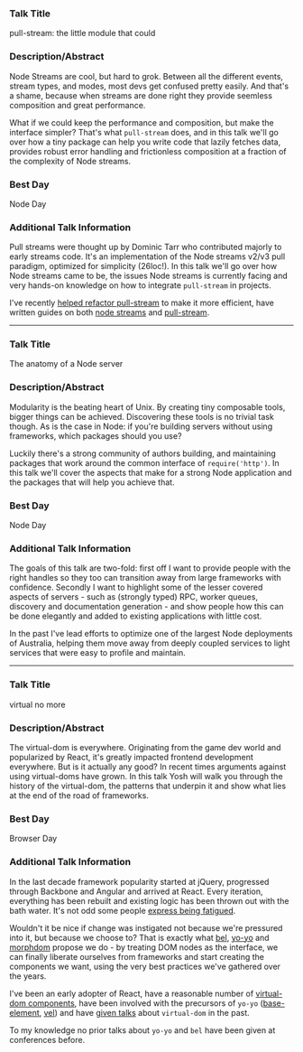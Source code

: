 ### Talk Title
pull-stream: the little module that could

### Description/Abstract
Node Streams are cool, but hard to grok. Between all the different events,
stream types, and modes, most devs get confused pretty easily. And that's a
shame, because when streams are done right they provide seemless composition
and great performance.

What if we could keep the performance and composition, but make the interface
simpler? That's what `pull-stream` does, and in this talk we'll go over how a
tiny package can help you write code that lazily fetches data, provides robust
error handling and frictionless composition at a fraction of the complexity of
Node streams.

### Best Day
Node Day

### Additional Talk Information
Pull streams were thought up by Dominic Tarr who contributed majorly to early
streams code. It's an implementation of the Node streams v2/v3 pull paradigm,
optimized for simplicity (26loc!). In this talk we'll go over how Node streams
came to be, the issues Node streams is currently facing and very hands-on
knowledge on how to integrate `pull-stream` in projects.

I've recently [helped refactor pull-stream][ps-refactor] to make it more
efficient, have written guides on both [node streams][node-blog] and
[pull-stream][ps-blog].

[ps-refactor]: https://github.com/dominictarr/pull-stream/commit/a2add3dd4addfb7ed5cd30977b8dd9bbfbbd86bf
[node-blog]: https://github.com/yoshuawuyts/knowledge/blob/master/js/streams.md
[ps-blog]: https://medium.com/@yoshuawuyts/streams-in-node-ab9f13e15d5

---
### Talk Title
The anatomy of a Node server

### Description/Abstract
Modularity is the beating heart of Unix. By creating tiny composable tools,
bigger things can be achieved. Discovering these tools is no trivial task
though. As is the case in Node: if you're building servers without using
frameworks, which packages should you use?

Luckily there's a strong community of authors building, and maintaining
packages that work around the common interface of `require('http')`. In this
talk we'll cover the aspects that make for a strong Node application and
the packages that will help you achieve that.

### Best Day
Node Day

### Additional Talk Information
The goals of this talk are two-fold: first off I want to provide people with
the right handles so they too can transition away from large frameworks with
confidence. Secondly I want to highlight some of the lesser covered aspects of
servers - such as (strongly typed) RPC, worker queues, discovery and
documentation generation - and show people how this can be done elegantly and
added to existing applications with little cost.

In the past I've lead efforts to optimize one of the largest Node deployments
of Australia, helping them move away from deeply coupled services to light
services that were easy to profile and maintain.

---
### Talk Title
virtual no more

### Description/Abstract
The virtual-dom is everywhere. Originating from the game dev world and
popularized by React, it's greatly impacted frontend development everywhere.
But is it actually any good? In recent times arguments against using
virtual-doms have grown. In this talk Yosh will walk you through the history of
the virtual-dom, the patterns that underpin it and show what lies at the end of
the road of frameworks.

### Best Day
Browser Day

### Additional Talk Information
In the last decade framework popularity started at jQuery, progressed through
Backbone and Angular and arrived at React. Every iteration, everything has
been rebuilt and existing logic has been thrown out with the bath water. It's
not odd some people [express being fatigued][jsf].

Wouldn't it be nice if change was instigated not because we're pressured into
it, but because we choose to? That is exactly what [bel][bae], [yo-yo][yo] and
[morphdom][md] propose we do - by treating DOM nodes as the interface, we can
finally liberate ourselves from frameworks and start creating the components we
want, using the very best practices we've gathered over the years.

I've been an early adopter of React, have a reasonable number of [virtual-dom
components][avd], have been involved with the precursors of `yo-yo`
([base-element][be], [vel][vel]) and have [given talks][vw] about `virtual-dom`
in the past.

To my knowledge no prior talks about `yo-yo` and `bel` have been given at
conferences before.

[avd]: https://github.com/sethvincent/awesome-virtual-dom
[vw]: https://github.com/yoshuawuyts/talks/blob/master/2016-02-melbjs/README.md
[be]: https://github.com/shama/base-element
[bae]: https://github.com/shama/bel
[vel]: https://github.com/yoshuawuyts/vel
[md]: https://github.com/patrick-steele-idem/morphdom
[yo]: https://github.com/maxogden/yo-yo
[jsf]: https://medium.com/@ericclemmons/javascript-fatigue-48d4011b6fc4
[hx]: https://github.com/substack/hyperx
